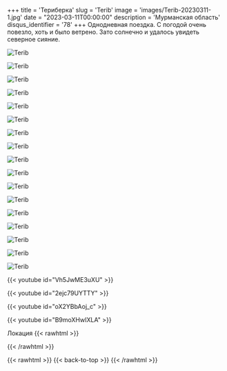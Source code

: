 +++
title = 'Териберка'
slug = 'Terib'
image = 'images/Terib-20230311-1.jpg'
date = "2023-03-11T00:00:00"
description = 'Мурманская область'
disqus_identifier = '78'
+++
Однодневная поездка. С погодой очень повезло, хоть и было ветрено. Зато солнечно и удалось увидеть северное сияние.

![Terib](/images/Terib-20230311-2.jpg)

![Terib](/images/Terib-20230311-3.jpg)

![Terib](/images/Terib-20230311-4.jpg)

![Terib](/images/Terib-20230311-5.jpg)

![Terib](/images/Terib-20230311-6.jpg)

![Terib](/images/Terib-20230311-7.jpg)

![Terib](/images/Terib-20230311-8.jpg)

![Terib](/images/Terib-20230311-9.jpg)

![Terib](/images/Terib-20230311-10.jpg)

![Terib](/images/Terib-20230311-11.jpg)

![Terib](/images/Terib-20230311-12.jpg)

![Terib](/images/Terib-20230311-13.jpg)

![Terib](/images/Terib-20230311-14.jpg)

![Terib](/images/Terib-20230311-15.jpg)

![Terib](/images/Terib-20230311-16.jpg)

![Terib](/images/Terib-20230311-17.jpg)

![Terib](/images/Terib-20230311-18.jpg)

{{< youtube id="Vh5JwME3uXU" >}}

{{< youtube id="2ejc79UYTTY" >}}

{{< youtube id="oX2YBbAoj_c" >}}

{{< youtube id="B9moXHwIXLA" >}}

Локация
{{< rawhtml >}}
<div class="yandex-map-container">
<script type="text/javascript" charset="utf-8" async src="https://api-maps.yandex.ru/services/constructor/1.0/js/?um=constructor%3Abdca7ee2052e1667b0a4403d0228fcdd16f9055f60838fed32bb9d9301593656&amp;width=800&amp;height=400&amp;lang=ru_RU&amp;scroll=true"></script>
</div>
{{< /rawhtml >}}

{{< rawhtml >}}
{{< back-to-top >}}
{{< /rawhtml >}}